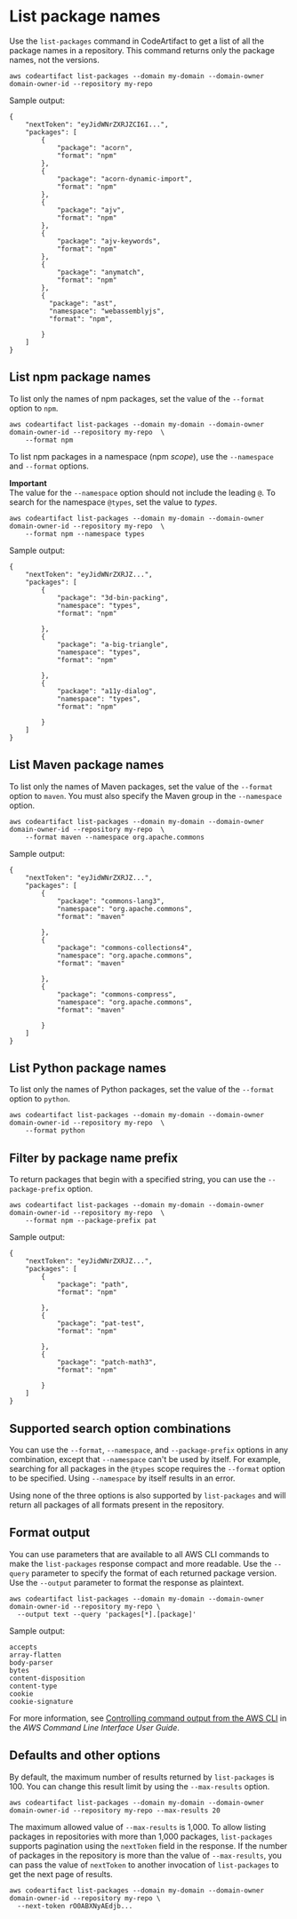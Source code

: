 # List package names<a name="list-packages"></a>

Use the `list-packages` command in CodeArtifact to get a list of all the package names in a repository\. This command returns only the package names, not the versions\.

```
aws codeartifact list-packages --domain my-domain --domain-owner domain-owner-id --repository my-repo
```

Sample output:

```
{
    "nextToken": "eyJidWNrZXRJZCI6I...",
    "packages": [
        {
            "package": "acorn",
            "format": "npm"
        },
        {
            "package": "acorn-dynamic-import",
            "format": "npm"
        },
        {
            "package": "ajv",
            "format": "npm"
        },
        {
            "package": "ajv-keywords",
            "format": "npm"
        },
        {
            "package": "anymatch",
            "format": "npm"
        },
        {
          "package": "ast",
          "namespace": "webassemblyjs",
          "format": "npm",
          
        }
    ]
}
```

## List npm package names<a name="list-packages-npm"></a>

To list only the names of npm packages, set the value of the `--format` option to `npm`\.

```
aws codeartifact list-packages --domain my-domain --domain-owner domain-owner-id --repository my-repo  \
    --format npm
```

To list npm packages in a namespace \(npm *scope*\), use the `--namespace` and `--format` options\.

**Important**  
The value for the `--namespace` option should not include the leading `@`\. To search for the namespace `@types`, set the value to *types*\.

```
aws codeartifact list-packages --domain my-domain --domain-owner domain-owner-id --repository my-repo  \
    --format npm --namespace types
```

Sample output:

```
{
    "nextToken": "eyJidWNrZXRJZ...",
    "packages": [
        {
            "package": "3d-bin-packing",
            "namespace": "types",
            "format": "npm"

        },
        {
            "package": "a-big-triangle",
            "namespace": "types",
            "format": "npm"

        },
        {
            "package": "a11y-dialog",
            "namespace": "types",
            "format": "npm"

        }
    ]
}
```

## List Maven package names<a name="list-packages-maven"></a>

To list only the names of Maven packages, set the value of the `--format` option to `maven`\. You must also specify the Maven group in the `--namespace` option\.

```
aws codeartifact list-packages --domain my-domain --domain-owner domain-owner-id --repository my-repo  \
    --format maven --namespace org.apache.commons
```

Sample output:

```
{
    "nextToken": "eyJidWNrZXRJZ...",
    "packages": [
        {
            "package": "commons-lang3",
            "namespace": "org.apache.commons",
            "format": "maven"

        },
        {
            "package": "commons-collections4",
            "namespace": "org.apache.commons",
            "format": "maven"

        },
        {
            "package": "commons-compress",
            "namespace": "org.apache.commons",
            "format": "maven"

        }
    ]
}
```

## List Python package names<a name="list-packages-python"></a>

To list only the names of Python packages, set the value of the `--format` option to `python`\.

```
aws codeartifact list-packages --domain my-domain --domain-owner domain-owner-id --repository my-repo  \
    --format python
```

## Filter by package name prefix<a name="list-packages-package-prefix"></a>

 To return packages that begin with a specified string, you can use the `--package-prefix` option\. 

```
aws codeartifact list-packages --domain my-domain --domain-owner domain-owner-id --repository my-repo  \
    --format npm --package-prefix pat
```

Sample output:

```
{
    "nextToken": "eyJidWNrZXRJZ...",
    "packages": [
        {
            "package": "path",
            "format": "npm"

        },
        {
            "package": "pat-test",
            "format": "npm"

        },
        {
            "package": "patch-math3",
            "format": "npm"

        }
    ]
}
```

## Supported search option combinations<a name="list-packages-option-combinations"></a>

You can use the `--format`, `--namespace`, and `--package-prefix` options in any combination, except that `--namespace` can't be used by itself\. For example, searching for all packages in the `@types` scope requires the `--format` option to be specified\. Using `--namespace` by itself results in an error\. 

 Using none of the three options is also supported by `list-packages` and will return all packages of all formats present in the repository\. 

## Format output<a name="list-packages-format-output"></a>

 You can use parameters that are available to all AWS CLI commands to make the `list-packages` response compact and more readable\. Use the `--query` parameter to specify the format of each returned package version\. Use the `--output` parameter to format the response as plaintext\. 

```
aws codeartifact list-packages --domain my-domain --domain-owner domain-owner-id --repository my-repo \
  --output text --query 'packages[*].[package]'
```

Sample output:

```
accepts
array-flatten
body-parser
bytes
content-disposition
content-type
cookie
cookie-signature
```

 For more information, see [Controlling command output from the AWS CLI](https://docs.aws.amazon.com/cli/latest/userguide/cli-usage-output.html) in the *AWS Command Line Interface User Guide*\. 

## Defaults and other options<a name="list-packages-defaults-options"></a>

 By default, the maximum number of results returned by `list-packages` is 100\. You can change this result limit by using the `--max-results` option\.

```
aws codeartifact list-packages --domain my-domain --domain-owner domain-owner-id --repository my-repo --max-results 20
```

The maximum allowed value of `--max-results` is 1,000\. To allow listing packages in repositories with more than 1,000 packages, `list-packages` supports pagination using the `nextToken` field in the response\. If the number of packages in the repository is more than the value of `--max-results`, you can pass the value of `nextToken` to another invocation of `list-packages` to get the next page of results\.

```
aws codeartifact list-packages --domain my-domain --domain-owner domain-owner-id --repository my-repo \
  --next-token rO0ABXNyAEdjb...
```
